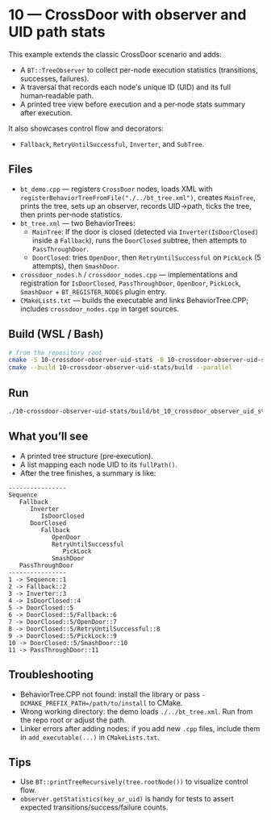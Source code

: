 # 10 — CrossDoor with observer and UID path stats

This example extends the classic CrossDoor scenario and adds:

- A `BT::TreeObserver` to collect per-node execution statistics (transitions, successes, failures).
- A traversal that records each node's unique ID (UID) and its full human‑readable path.
- A printed tree view before execution and a per‑node stats summary after execution.

It also showcases control flow and decorators:

- `Fallback`, `RetryUntilSuccessful`, `Inverter`, and `SubTree`.

## Files

- `bt_demo.cpp` — registers `CrossDoor` nodes, loads XML with `registerBehaviorTreeFromFile("./../bt_tree.xml")`, creates `MainTree`, prints the tree, sets up an observer, records UID→path, ticks the tree, then prints per‑node statistics.
- `bt_tree.xml` — two BehaviorTrees:
  - `MainTree`: If the door is closed (detected via `Inverter(IsDoorClosed)` inside a `Fallback`), runs the `DoorClosed` subtree, then attempts to `PassThroughDoor`.
  - `DoorClosed`: tries `OpenDoor`, then `RetryUntilSuccessful` on `PickLock` (5 attempts), then `SmashDoor`.
- `crossdoor_nodes.h` / `crossdoor_nodes.cpp` — implementations and registration for `IsDoorClosed`, `PassThroughDoor`, `OpenDoor`, `PickLock`, `SmashDoor` + `BT_REGISTER_NODES` plugin entry.
- `CMakeLists.txt` — builds the executable and links BehaviorTree.CPP; includes `crossdoor_nodes.cpp` in target sources.

## Build (WSL / Bash)

```bash
# from the repository root
cmake -S 10-crossdoor-observer-uid-stats -B 10-crossdoor-observer-uid-stats/build
cmake --build 10-crossdoor-observer-uid-stats/build --parallel
```

## Run

```bash
./10-crossdoor-observer-uid-stats/build/bt_10_crossdoor_observer_uid_stats
```

## What you’ll see

- A printed tree structure (pre‑execution).
- A list mapping each node UID to its `fullPath()`.
- After the tree finishes, a summary is like:

```text
----------------
Sequence
   Fallback
      Inverter
         IsDoorClosed
      DoorClosed
         Fallback
            OpenDoor
            RetryUntilSuccessful
               PickLock
            SmashDoor
   PassThroughDoor
----------------
1 -> Sequence::1
2 -> Fallback::2
3 -> Inverter::3
4 -> IsDoorClosed::4
5 -> DoorClosed::5
6 -> DoorClosed::5/Fallback::6
7 -> DoorClosed::5/OpenDoor::7
8 -> DoorClosed::5/RetryUntilSuccessful::8
9 -> DoorClosed::5/PickLock::9
10 -> DoorClosed::5/SmashDoor::10
11 -> PassThroughDoor::11
```

## Troubleshooting

- BehaviorTree.CPP not found: install the library or pass `-DCMAKE_PREFIX_PATH=/path/to/install` to CMake.
- Wrong working directory: the demo loads `./../bt_tree.xml`. Run from the repo root or adjust the path.
- Linker errors after adding nodes: if you add new `.cpp` files, include them in `add_executable(...)` in `CMakeLists.txt`.

## Tips

- Use `BT::printTreeRecursively(tree.rootNode())` to visualize control flow.
- `observer.getStatistics(key_or_uid)` is handy for tests to assert expected transitions/success/failure counts.
